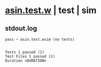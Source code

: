 # [asin.test.w](../../../../../../examples/tests/sdk_tests/math/asin.test.w) | test | sim

## stdout.log
```log
pass ─ asin.test.wsim (no tests)
 
 
Tests 1 passed (1)
Test Files 1 passed (1)
Duration <DURATION>
```

